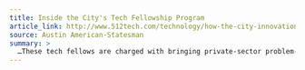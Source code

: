 ```yaml
---
title: Inside the City's Tech Fellowship Program
article_link: http://www.512tech.com/technology/how-the-city-innovation-fellows-program-applying-private-sector-design-thinking-public-sector-problems/wN25B9vOtHQhOa0GyS3ctJ/
source: Austin American-Statesman
summary: >
  …These tech fellows are charged with bringing private-sector problem-solving skills to the entrenched bureaucracy of city government.
---
```

